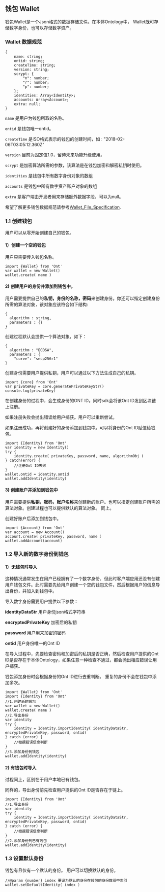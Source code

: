 ## 钱包 Wallet

钱包Wallet是一个Json格式的数据存储文件。在本体Ontology中， Wallet既可存储数字身份，也可以存储数字资产。

### Wallet 数据规范

````
{
	name: string;
    ontid: string;
    createTime: string;
    version: string;
    scrypt: {
        "n": number;
        "r": number;
        "p": number;
    };
    identities: Array<Identity>;
    accounts: Array<Account>;
    extra: null;
}
````

`name` 是用户为钱包所取的名称。

```ontid``` 是钱包唯一ontid。

```createTime``` 是ISO格式表示的钱包的创建时间，如 : "2018-02-06T03:05:12.360Z"

`version` 目前为固定值1.0，留待未来功能升级使用。

`scrypt` 是加密算法所需的参数，该算法是在钱包加密和解密私钥时使用。

`identities` 是钱包中所有数字身份对象的数组

```accounts``` 是钱包中所有数字资产账户对象的数组

```extra``` 是客户端由开发者用来存储额外数据字段，可以为null。

希望了解更多钱包数据规范请参考[Wallet_File_Specification](./Wallet_File_Specification.md).

### 1.1 创建钱包

用户可以从零开始创建自己的钱包。

#### 1）创建一个空的钱包

用户只需要传入钱包名称。

````
import {Wallet} from 'Ont'
var wallet = new Wallet()
wallet.create( name )
````

#### 2) 创建用户的身份并添加到钱包中。

用户需要提供自己的**私钥，身份的名称，密码**来创建身份。你还可以指定创建身份所需的算法对象，该对象应该符合如下结构:

````
{
  algorithm : string,
  parameters : {}
}
````

创建过程默认会提供一个算法对象，如下：

````
{
  algorithm : "ECDSA",
  parameters : {
    "curve": "secp256r1"
}
````

创建身份需要用户提供私钥，用户可以通过以下方法生成自己的私钥。

```
import {core} from 'Ont'
var privateKey = core.generatePrivateKeyStr()
console.log(privateKey)
```

在创建身份的过程中，会生成身份的ONT ID，同时sdk会将该Ont ID发到区块链上注册。

如果注册失败会抛出错误给用户捕获。用户可以重新尝试。

如果注册成功，再将创建好的身份添加到钱包中。可以将身份的Ont ID赋值给钱包。

````
import {Identity} from 'Ont'
var identity = new Identity()
try {
    identity.create( privateKey, password, name, algorithmObj )
} catch(error) {
    //注册Ont ID失败
}
wallet.ontid = identity.ontid
wallet.addIdentity(identity)
````

#### 3) 创建账户并添加到钱包中

用户需要提供**私钥，密码，账户名称**来创建新的账户。也可以指定创建账户所需的算法对象。创建过程也可以提供默认的算法对象。 同上。

创建好账户后添加到钱包中。

````
import {Account} from 'Ont'
var account = new Account()
account.create( privateKey, password, name )
wallet.addAccount(account)
````

### 1.2 导入新的数字身份到钱包

#### 1）无钱包时导入

这种情况通常发生在用户已经拥有了一个数字身份，但此时客户端应用还没有创建用户钱包文件。此时需要先给用户创建一个空的钱包文件，然后根据用户的信息导出身份，并加入到钱包中。

导入数字身份需要用户提供以下参数：

**identityDataStr** 用户身份json格式字符串

**encryptedPrivateKey** 加密后的私钥 

**password** 用户用来加密的密码

**ontid** 用户身份唯一的Ont ID

在导入过程中，先要检查密码和加密后的私钥是否正确，然后检查用户提供的Ont ID是否存在于本体Ontology，如果任意一种检查不通过，都会抛出相应错误让用户捕获。

钱包添加身份时会根据身份的Ont ID进行去重判断。 重复的身份不会在钱包中添加多次。

````
import {Wallet} from 'Ont'
import {Identity} from 'Ont'
//1.创建新的钱包
var wallet = new Wallet()
wallet.create( name )
//2.导出身份
var identity 
try {
    identity = Identity.importIdentity( identityDataStr, encryptedPrivateKey, password, ontid)
} catch (error) {
    //根据错误信息判断
}
//3.添加身份到钱包
wallet.addIdentity(identity)
````

#### 2) 有钱包时导入

过程同上，区别在于用户本地已有钱包。

同样的，导出身份前先检查用户提供的Ont ID是否存在于链上。

````
import {Identity} from 'Ont'
//1.导出身份
var identity 
try {
    identity = Identity.importIdentity( identityDataStr, encryptedPrivateKey, password, ontid)
} catch (error) {
    //根据错误信息判断
}
//2.添加身份到已有钱包
wallet.addIdentity(identity)
````

### 1.3 设置默认身份

钱包有且仅有一个默认的身份。 用户可以切换默认的身份。

````
//@param {number} index 要设为默认的身份在钱包的身份数组中索引
wallet.setDefaultIdentity( index )
````